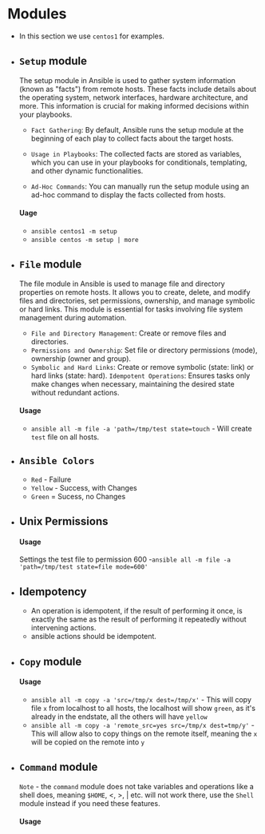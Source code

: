# Modules

- In this section we use `centos1` for examples.

- ## `Setup` module
    The setup module in Ansible is used to gather system information (known as "facts") from remote hosts. These facts include details about the operating system, network interfaces, hardware architecture, and more. This information is crucial for making informed decisions within your playbooks.

    - `Fact Gathering`: By default, Ansible runs the setup module at the beginning of each play to collect facts about the target hosts.

    - `Usage in Playbooks`: The collected facts are stored as variables, which you can use in your playbooks for conditionals, templating, and other dynamic functionalities.

    - `Ad-Hoc Commands`: You can manually run the setup module using an ad-hoc command to display the facts collected from hosts.

    #### Uage 
    - `ansible centos1 -m setup`
    - `ansible centos -m setup | more`

- ## `File` module
    The file module in Ansible is used to manage file and directory properties on remote hosts. It allows you to create, delete, and modify files and directories, set permissions, ownership, and manage symbolic or hard links. This module is essential for tasks involving file system management during automation.

    - `File and Directory Management`: Create or remove files and directories.
    - `Permissions and Ownership`: Set file or directory permissions (mode), ownership (owner and group).
    - `Symbolic and Hard Links`: Create or remove symbolic (state: link) or hard links (state: hard).
    `Idempotent Operations`: Ensures tasks only make changes when necessary, maintaining the desired state without redundant actions.

    #### Usage
    - `ansible all -m file -a 'path=/tmp/test state=touch` - Will create `test` file on all hosts.

- ## `Ansible Colors`
    - `Red` - Failure
    - `Yellow` - Success, with Changes
    - `Green` = Sucess, no Changes

- ## Unix Permissions
    #### Usage 
    Settings the test file to permission 600
    -`ansible all -m file -a 'path=/tmp/test state=file mode=600'`
- ## Idempotency
    - An operation is idempotent, if the result of performing it once, is exactly the same as the result of performing it repeatedly without intervening actions.
    - ansible actions should be idempotent.
- ## `Copy` module
    #### Usage
    - `ansible all -m copy -a 'src=/tmp/x dest=/tmp/x'` - This will copy file `x` from localhost to all hosts, the localhost will show `green`, as it's already in the endstate, all the others will have `yellow`
    - `ansible all -m copy -a 'remote_src=yes src=/tmp/x dest=tmp/y'` - This will allow also to copy things on the remote itself, meaning the `x` will be copied on the remote into `y`

- ## `Command` module
    `Note` - the `command` module does not take variables and operations like a shell does, meaning `$HOME`, <, >, | etc. will not work there, use the `Shell` module instead if you need these features.
    #### Usage